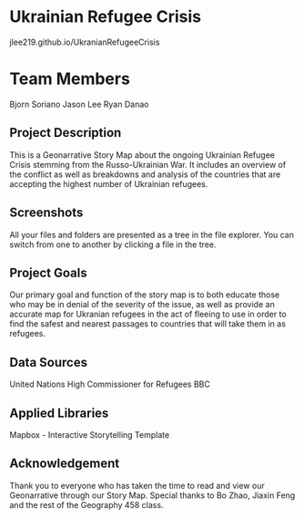 ﻿# Ukrainian Refugee Crisis

jlee219.github.io/UkranianRefugeeCrisis

# Team Members

Bjorn Soriano
Jason Lee
Ryan Danao

## Project Description

This is a Geonarrative Story Map about the ongoing Ukrainian Refugee Crisis stemming from the Russo-Ukrainian War. It includes an overview of the conflict as well as breakdowns and analysis of the countries that are accepting the highest number of Ukrainian refugees.

## Screenshots

All your files and folders are presented as a tree in the file explorer. You can switch from one to another by clicking a file in the tree.

## Project Goals

Our primary goal and function of the story map is to both educate those who may be in denial of the severity of the issue, as well as provide an accurate map for Ukranian refugees in the act of fleeing to use in order to find the safest and nearest passages to countries that will take them in as refugees.

## Data Sources

United Nations High Commissioner for Refugees
BBC

## Applied Libraries

Mapbox - Interactive Storytelling Template

## Acknowledgement

Thank you to everyone who has taken the time to read and view our Geonarrative through our Story Map. Special thanks to Bo Zhao, Jiaxin Feng and the rest of the Geography 458 class.
